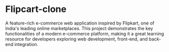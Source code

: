 # Flipcart-clone
A feature-rich e-commerce web application inspired by Flipkart, one of India's leading online marketplaces. This project demonstrates the key functionalities of a modern e-commerce platform, making it a great learning resource for developers exploring web development, front-end, and back-end integration.
